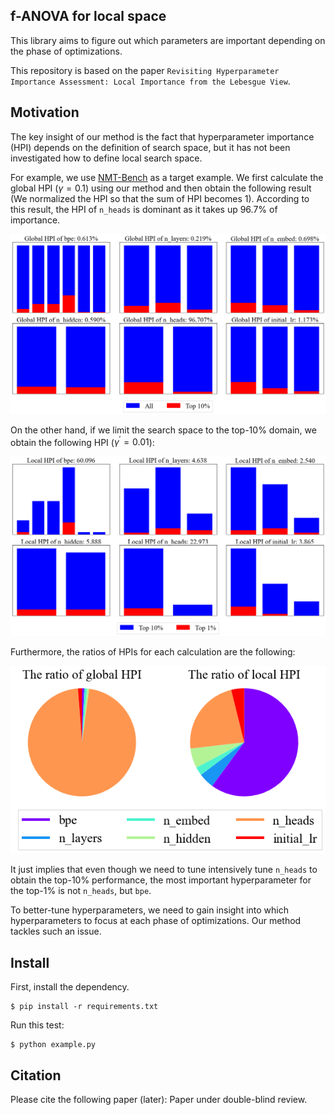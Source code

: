 ## f-ANOVA for local space

This library aims to figure out which parameters are important depending on the phase of optimizations.

This repository is based on the paper `Revisiting Hyperparameter Importance Assessment: Local Importance from the Lebesgue View`.


## Motivation

The key insight of our method is the fact that hyperparameter importance (HPI) depends on the definition of search space, but it has not been investigated how to define local search space.

For example, we use [NMT-Bench](https://github.com/Este1le/hpo_nmt) as a target example.
We first calculate the global HPI ($\gamma = 0.1$) using our method and then obtain the following result (We normalized the HPI so that the sum of HPI becomes 1).
According to this result, the HPI of `n_heads` is dominant as it takes up 96.7% of importance.

<img src="figs/nmt-global-hpi.png" alt="">

On the other hand, if we limit the search space to the top-10% domain,
we obtain the following HPI ($\gamma^\prime = 0.01$):

<img src="figs/nmt-local-hpi.png" alt="">

Furthermore, the ratios of HPIs for each calculation are the following:

<img src="figs/nmt-hpi-ratio.png" alt="">

It just implies that even though we need to tune intensively tune `n_heads` to obtain the top-10% performance, the most important hyperparameter for the top-1% is not `n_heads`, but `bpe`.

To better-tune hyperparameters, we need to gain insight into which hyperparameters to focus at each phase of optimizations.
Our method tackles such an issue.

## Install

First, install the dependency.

```shell
$ pip install -r requirements.txt
```

Run this test:

```shell
$ python example.py
```

## Citation

Please cite the following paper (later):
Paper under double-blind review.
